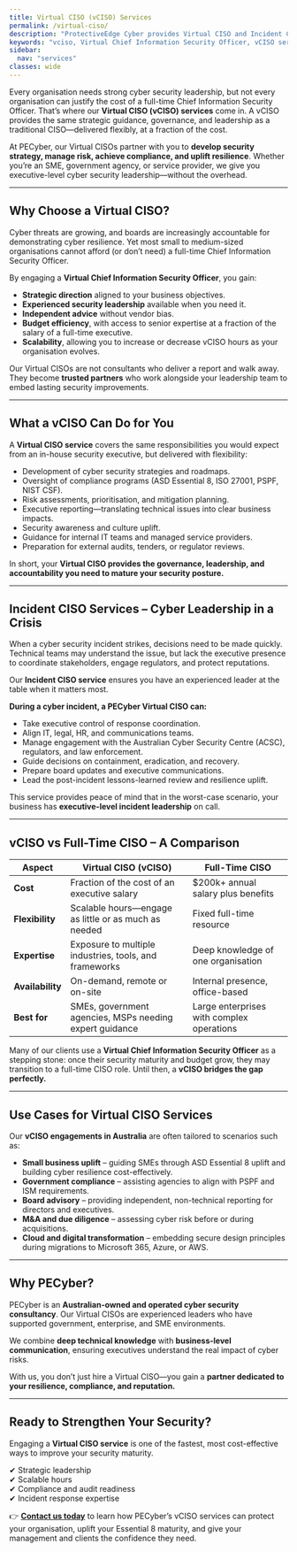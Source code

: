```yaml
---
title: Virtual CISO (vCISO) Services
permalink: /virtual-ciso/
description: "ProtectiveEdge Cyber provides Virtual CISO and Incident CISO services, delivering strategic security leadership, governance, and incident management expertise for SMEs and government."
keywords: "vciso, Virtual Chief Information Security Officer, vCISO services Australia, Outsourced CISO, CISO as a Service, Fractional CISO, Interim CISO, Cybersecurity leadership, Information security strategy, Security risk management, Cybersecurity governance, Security program management, Cyber resilience planning, Compliance consulting Essential 8, Compliance consulting ISO 27001, Compliance consulting NIST CSF, Security maturity assessment, Incident response leadership, Cyber incident commander, Incident management support, Data breach response, Emergency CISO, Crisis management cybersecurity, Incident recovery planning, Business continuity, Disaster recovery, Cybersecurity monitoring, 24/7 threat monitoring, Continuous security oversight, Security operations oversight, Real-time incident detection, Eyes on glass monitoring, Watchful eye on threats, Proactive cyber vigilance, Human-in-the-loop security, Australian cybersecurity consultant, Canberra cyber security services, ACT cybersecurity, SME cybersecurity support, Government cybersecurity consulting, ProtectiveEdge Cyber"
sidebar:
  nav: "services"
classes: wide
---
```


Every organisation needs strong cyber security leadership, but not every organisation can justify the cost of a full-time Chief Information Security Officer. That’s where our **Virtual CISO (vCISO) services** come in. A vCISO provides the same strategic guidance, governance, and leadership as a traditional CISO—delivered flexibly, at a fraction of the cost.  

At PECyber, our Virtual CISOs partner with you to **develop security strategy, manage risk, achieve compliance, and uplift resilience**. Whether you’re an SME, government agency, or service provider, we give you executive-level cyber security leadership—without the overhead.

---

## Why Choose a Virtual CISO?

Cyber threats are growing, and boards are increasingly accountable for demonstrating cyber resilience. Yet most small to medium-sized organisations cannot afford (or don’t need) a full-time Chief Information Security Officer.  

By engaging a **Virtual Chief Information Security Officer**, you gain:  

- **Strategic direction** aligned to your business objectives.  
- **Experienced security leadership** available when you need it.  
- **Independent advice** without vendor bias.  
- **Budget efficiency**, with access to senior expertise at a fraction of the salary of a full-time executive.  
- **Scalability**, allowing you to increase or decrease vCISO hours as your organisation evolves.  

Our Virtual CISOs are not consultants who deliver a report and walk away. They become **trusted partners** who work alongside your leadership team to embed lasting security improvements.

---

## What a vCISO Can Do for You

A **Virtual CISO service** covers the same responsibilities you would expect from an in-house security executive, but delivered with flexibility:  

- Development of cyber security strategies and roadmaps.  
- Oversight of compliance programs (ASD Essential 8, ISO 27001, PSPF, NIST CSF).  
- Risk assessments, prioritisation, and mitigation planning.  
- Executive reporting—translating technical issues into clear business impacts.  
- Security awareness and culture uplift.  
- Guidance for internal IT teams and managed service providers.  
- Preparation for external audits, tenders, or regulator reviews.  

In short, your **Virtual CISO provides the governance, leadership, and accountability you need to mature your security posture.**

---

## Incident CISO Services – Cyber Leadership in a Crisis

When a cyber security incident strikes, decisions need to be made quickly. Technical teams may understand the issue, but lack the executive presence to coordinate stakeholders, engage regulators, and protect reputations.  

Our **Incident CISO service** ensures you have an experienced leader at the table when it matters most.  

**During a cyber incident, a PECyber Virtual CISO can:**  
- Take executive control of response coordination.  
- Align IT, legal, HR, and communications teams.  
- Manage engagement with the Australian Cyber Security Centre (ACSC), regulators, and law enforcement.  
- Guide decisions on containment, eradication, and recovery.  
- Prepare board updates and executive communications.  
- Lead the post-incident lessons-learned review and resilience uplift.  

This service provides peace of mind that in the worst-case scenario, your business has **executive-level incident leadership** on call.

---

## vCISO vs Full-Time CISO – A Comparison

| **Aspect** | **Virtual CISO (vCISO)** | **Full-Time CISO** |
|------------|---------------------------|--------------------|
| **Cost** | Fraction of the cost of an executive salary | $200k+ annual salary plus benefits |
| **Flexibility** | Scalable hours—engage as little or as much as needed | Fixed full-time resource |
| **Expertise** | Exposure to multiple industries, tools, and frameworks | Deep knowledge of one organisation |
| **Availability** | On-demand, remote or on-site | Internal presence, office-based |
| **Best for** | SMEs, government agencies, MSPs needing expert guidance | Large enterprises with complex operations |

Many of our clients use a **Virtual Chief Information Security Officer** as a stepping stone: once their security maturity and budget grow, they may transition to a full-time CISO role. Until then, a **vCISO bridges the gap perfectly.**

---

## Use Cases for Virtual CISO Services

Our **vCISO engagements in Australia** are often tailored to scenarios such as:  

- **Small business uplift** – guiding SMEs through ASD Essential 8 uplift and building cyber resilience cost-effectively.  
- **Government compliance** – assisting agencies to align with PSPF and ISM requirements.  
- **Board advisory** – providing independent, non-technical reporting for directors and executives.  
- **M&A and due diligence** – assessing cyber risk before or during acquisitions.  
- **Cloud and digital transformation** – embedding secure design principles during migrations to Microsoft 365, Azure, or AWS.  

---

## Why PECyber?

PECyber is an **Australian-owned and operated cyber security consultancy**. Our Virtual CISOs are experienced leaders who have supported government, enterprise, and SME environments.  

We combine **deep technical knowledge** with **business-level communication**, ensuring executives understand the real impact of cyber risks.  

With us, you don’t just hire a Virtual CISO—you gain a **partner dedicated to your resilience, compliance, and reputation.**

---

## Ready to Strengthen Your Security?

Engaging a **Virtual CISO service** is one of the fastest, most cost-effective ways to improve your security maturity.  

✔ Strategic leadership  
✔ Scalable hours  
✔ Compliance and audit readiness  
✔ Incident response expertise  

👉 [**Contact us today**](/contact/) to learn how PECyber’s vCISO services can protect your organisation, uplift your Essential 8 maturity, and give your management and clients the confidence they need.  
